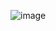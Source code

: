 ![image](https://github.com/terryyufei/FreeCodeCamp/assets/123143795/bc447c2e-2a50-41a5-93ea-ef960a53aa60)
